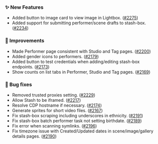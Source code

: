 ### ✨ New Features
* Added button to image card to view image in Lightbox. ([#2275](https://github.com/stashapp/stash/pull/2275))
* Added support for submitting performer/scene drafts to stash-box. ([#2234](https://github.com/stashapp/stash/pull/2234))

### 🎨 Improvements
* Made Performer page consistent with Studio and Tag pages. ([#2200](https://github.com/stashapp/stash/pull/2200))
* Added gender icons to performers. ([#2179](https://github.com/stashapp/stash/pull/2179))
* Added button to test credentials when adding/editing stash-box endpoints. ([#2173](https://github.com/stashapp/stash/pull/2173))
* Show counts on list tabs in Performer, Studio and Tag pages. ([#2169](https://github.com/stashapp/stash/pull/2169))

### 🐛 Bug fixes
* Removed trusted proxies setting. ([#2229](https://github.com/stashapp/stash/pull/2229))
* Allow Stash to be iframed. ([#2217](https://github.com/stashapp/stash/pull/2217))
* Resolve CDP hostname if necessary. ([#2174](https://github.com/stashapp/stash/pull/2174))
* Generate sprites for short video files. ([#2167](https://github.com/stashapp/stash/pull/2167))
* Fix stash-box scraping including underscores in ethnicity. ([#2191](https://github.com/stashapp/stash/pull/2191))
* Fix stash-box batch performer task not setting birthdate. ([#2189](https://github.com/stashapp/stash/pull/2189))
* Fix error when scanning symlinks. ([#2196](https://github.com/stashapp/stash/issues/2196))
* Fix timezone issue with Created/Updated dates in scene/image/gallery details pages. ([#2190](https://github.com/stashapp/stash/pull/2190))
